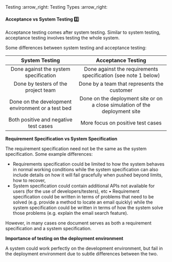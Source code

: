 <div id="path">Testing :arrow_right: Testing Types :arrow_right:</div>

<div id="title">

#### Acceptance vs System Testing :two:

</div>

<div id="body">

Acceptance testing comes after system testing. Similar to system testing, acceptance testing involves testing the whole system.

Some differences between system testing and acceptance testing:

| System Testing                                      | Acceptance Testing                                                           |
| :-------------------------------------------------: | :--------------------------------------------------------------------------: |
| Done against the system specification               | Done against the requirements specification (see note 1 below)               |
| Done by testers of the project team                 | Done by a team that represents the customer                                  |
| Done on the development environment or a test bed   | Done on the deployment site or on a close simulation of the deployment site  |
| Both positive and negative test cases               | More focus on positive test cases                                            |

<tip-box>

**Requirement Specification vs System Specification**

The requirement specification need not be the same as the system specification. Some example differences:

* Requirements specification could be limited to how the system behaves in normal working conditions while the system specification can also include details on how it will fail gracefully when pushed beyond limits, how to recover,
* System specification could contain additional APIs  not available for users (for the use of developers/testers), etc
•	Requirement specification could be written in terms of problems that need to be solved (e.g. provide a method to locate an email quickly) while the system specification could be written in terms of how the system solve those problems (e.g. explain the email search feature).

However, in many cases one document serves as both a requirement specification and a system specification.

**Importance of testing on the deployment environment**

A system could work perfectly on the development environment, but fail in the deployment environment due to subtle differences between the two.

</tip-box>


</div>

<div id="extras">

<include src="exercises.md" />

</div>

</div>
